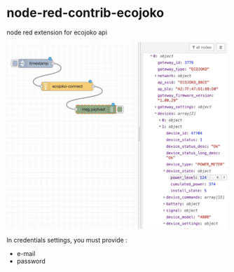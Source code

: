 # node-red-contrib-ecojoko
node red extension for ecojoko api

![Alt text](ecojoko-node-red.png "Ecojoko-connect")

In credentials settings, you must provide : 
- e-mail
- password



